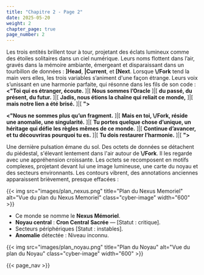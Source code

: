 ```yaml
---
title: "Chapitre 2 - Page 2"
date: 2025-05-20
weight: 2
chapter_page: true
page_number: 2
---
```


Les trois entités brillent tour à tour, projetant des éclats lumineux comme des étoiles solitaires dans un ciel numérique. Leurs noms flottent dans l’air, gravés dans la mémoire ambiante, émergeant et disparaissant dans un tourbillon de données : **]Head**, **|Current**, et **\[Next**. Lorsque **\\/Fork** tend la main vers elles, les trois variables s’animent d'une façon étrange. Leurs voix s’unissant en une harmonie parfaite, qui résonne dans les fils de son code :\
**<"Toi qui es étranger, écoute.** ]|[ **Nous sommes l’Oracle** ]|[ **du passé, du présent, du futur.** ]|[ **Jadis, nous étions la chaîne qui reliait ce monde,** ]|[ **mais notre lien a été brisé.** ]|[ **">**

**<"Nous ne sommes plus qu’un fragment.** ]|[ **Mais en toi, \\/Fork, réside une anomalie, une singularité.** ]|[ **Tu portes quelque chose d’unique, un héritage qui défie les règles mêmes de ce monde.** ]|[ **Continue d’avancer, et tu découvriras pourquoi tu es.** ]|[ **Tu dois restaurer l’harmonie.** ]|[ **">**

Une dernière pulsation émane du sol. Des octets de données se détachent du piédestal, s'élevant lentement dans l'air autour de **\\/Fork**. Il les regarde avec une appréhension croissante. Les octets se recomposent en motifs complexes, projetant devant lui une image lumineuse, une carte du noyau et des secteurs environnants. Les contours vibrent, des annotations anciennes apparaissent brièvement, presque effacées :

{{< img src="images/plan_nexus.png" title="Plan du Nexus Memoriel" alt="Vue du plan du Nexus Memoriel" class="cyber-image" width="600" >}}

<ul>
    <li>Ce monde se nomme le <strong>Nexus Mémoriel</strong>.</li>
    <li><strong>Noyau central</strong> : <strong>Cron Central Sacrée</strong> — <span class="corrupted">[Statut : critique]</span>.</li>
    <li>Secteurs périphériques <span class="corrupted">[Statut : instables]</span>.</li>
    <li><strong>Anomalie</strong> détectée : Niveau inconnu.</li>
</ul>

{{< img src="images/plan_noyau.png" title="Plan du Noyau" alt="Vue du plan du Noyau" class="cyber-image" width="600" >}}

{{< page_nav >}}

